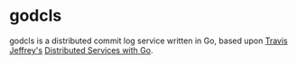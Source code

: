 # godcls

godcls is a distributed commit log service written in Go, based upon [Travis Jeffrey's](https://github.com/travisjeffery) [Distributed Services with Go](https://pragprog.com/titles/tjgo/distributed-services-with-go/).
